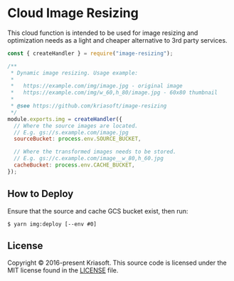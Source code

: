# Cloud Image Resizing

This cloud function is intended to be used for image resizing and optimization
needs as a light and cheaper alternative to 3rd party services.

```js
const { createHandler } = require("image-resizing");

/**
 * Dynamic image resizing. Usage example:
 *
 *   https://example.com/img/image.jpg - original image
 *   https://example.com/img/w_60,h_80/image.jpg - 60x80 thumbnail
 *
 * @see https://github.com/kriasoft/image-resizing
 */
module.exports.img = createHandler({
  // Where the source images are located.
  // E.g. gs://s.example.com/image.jpg
  sourceBucket: process.env.SOURCE_BUCKET,

  // Where the transformed images needs to be stored.
  // E.g. gs://c.example.com/image__w_80,h_60.jpg
  cacheBucket: process.env.CACHE_BUCKET,
});
```

## How to Deploy

Ensure that the source and cache GCS bucket exist, then run:

```
$ yarn img:deploy [--env #0]
```

## License

Copyright © 2016-present Kriasoft. This source code is licensed under the MIT license found in the
[LICENSE](https://github.com/kriasoft/graphql-starter/blob/main/LICENSE) file.

